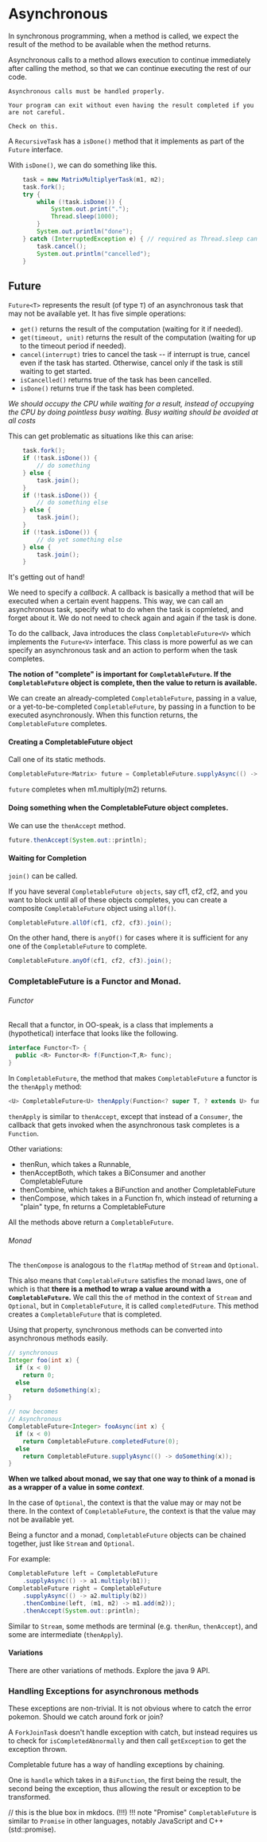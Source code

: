 # Asynchronous

In synchronous programming, when a method is called, we expect the result of the method to be available when the method returns.

Asynchronous calls to a method allows execution to continue immediately after calling the method, so that we can continue executing the rest of our code.

```
Asynchronous calls must be handled properly. 

Your program can exit without even having the result completed if you are not careful. 

Check on this.
```

A `RecursiveTask` has a `isDone()` method that it implements as part of the `Future` interface.

With `isDone()`, we can do something like this.

```java
    task = new MatrixMultiplyerTask(m1, m2);
    task.fork();
    try {
        while (!task.isDone()) {
            System.out.print(".");
            Thread.sleep(1000);
        }
        System.out.println("done");
    } catch (InterruptedException e) { // required as Thread.sleep can throw an interrupted exception.
        task.cancel();
        System.out.println("cancelled");
    }
```

## Future


`Future<T>` represents the result (of type `T`) of an asynchronous task that may not be available yet. It has five simple operations:

* `get()` returns the result of the computation (waiting for it if needed).
* `get(timeout, unit)` returns the result of the computation (waiting for up to the timeout period if needed).
* `cancel(interrupt)` tries to cancel the task -- if interrupt is true, cancel even if the task has started. Otherwise, cancel only if the task is still waiting to get started.
* `isCancelled()` returns true of the task has been cancelled.
* `isDone()` returns true if the task has been completed.

*We should occupy the CPU while waiting for a result, instead of occupying the CPU by doing pointless busy waiting. Busy waiting should be avoided at all costs*

This can get problematic as situations like this can arise:

```java
    task.fork();
    if (!task.isDone()) {
        // do something
    } else {
        task.join();
    }
    if (!task.isDone()) {
        // do something else
    } else {
        task.join();
    }
    if (!task.isDone()) {
        // do yet something else
    } else {
        task.join();
    }
```

It's getting out of hand!

We need to specify a *callback*. A callback is basically a method that will be executed when a certain event happens. This way, we can call an asynchronous task, specify what to do when the task is copmleted, and forget about it. We do not need to check again and again if the task is done.

To do the callback, Java introduces the class `CompletableFuture<V>` which implements the `Future<V>` interface. This class is more powerful as we can specify an asynchronous task and an action to perform when the task completes.

**The notion of "complete" is important for `CompletableFuture`. If the `CompletableFuture` object is complete, then the value to return is available.**

We can create an already-completed `CompletableFuture`, passing in a value, or a yet-to-be-completed `CompletableFuture`, by passing in a function to be executed asynchronously. When this function returns, the `CompletableFuture` completes.

#### Creating a CompletableFuture object
Call one of its static methods.

```java
CompletableFuture<Matrix> future = CompletableFuture.supplyAsync(() -> m1.multiply(m2));
```


`future` completes when m1.multiply(m2) returns.

#### Doing something when the CompletableFuture object completes.
We can use the `thenAccept` method.

```java
future.thenAccept(System.out::println);
```

#### Waiting for Completion
`join()` can be called.

If you have several `CompletableFuture objects`, say cf1, cf2, cf2, and you want to block until all of these objects completes, you can create a composite `CompletableFuture` object using `allOf()`.

```java
CompletableFuture.allOf(cf1, cf2, cf3).join();
```

On the other hand, there is `anyOf()` for cases where it is sufficient for any one of the `CompletableFuture` to complete.

```java
CompletableFuture.anyOf(cf1, cf2, cf3).join();
```

### CompletableFuture is a Functor and Monad.

###### Functor
Recall that a functor, in OO-speak, is a class that implements a (hypothetical) interface that looks like the following.

```java
interface Functor<T> {
  public <R> Functor<R> f(Function<T,R> func);
}
```

In `CompletableFuture`, the method that makes `CompletableFuture` a functor is the `thenApply` method:

```java
<U> CompletableFuture<U> thenApply(Function<? super T, ? extends U> func)
```

`thenApply` is similar to `thenAccept`, except that instead of a `Consumer`, the callback that gets invoked when the asynchronous task completes is a `Function`.

Other variations:
* thenRun, which takes a Runnable,
* thenAcceptBoth, which takes a BiConsumer and another CompletableFuture
* thenCombine, which takes a BiFunction and another CompletableFuture
* thenCompose, which takes in a Function fn, which instead of returning a "plain" type, fn returns a CompletableFuture

All the methods above return a `CompletableFuture`.

###### Monad
The `thenCompose` is analogous to the `flatMap` method of `Stream` and `Optional`.

This also means that `CompletableFuture` satisfies the monad laws, one of which is that **there is a method to wrap a value around with a `CompletableFuture`.** We call this the `of` method in the context of `Stream` and `Optional`, but in `CompletableFuture`, it is called `completedFuture`. This method creates a `CompletableFuture` that is completed.

Using that property, synchronous methods can be converted into asynchronous methods easily.

```java
// synchronous
Integer foo(int x) {
  if (x < 0) 
    return 0;
  else
    return doSomething(x);
}

// now becomes
// Asynchronous
CompletableFuture<Integer> fooAsync(int x) {
  if (x < 0) 
    return CompletableFuture.completedFuture(0);
  else 
    return CompletableFuture.supplyAsync(() -> doSomething(x));
}
```

**When we talked about monad, we say that one way to think of a monad is as a wrapper of a value in some *context***.

In the case of `Optional`, the context is that the value may or may not be there. In the context of `CompletableFuture`, the context is that the value may not be available yet.

Being a functor and a monad, `CompletableFuture` objects can be chained together, just like `Stream` and `Optional`.

For example:

```java
CompletableFuture left = CompletableFuture
    .supplyAsync(() -> a1.multiply(b1));
CompletableFuture right = CompletableFuture
    .supplyAsync(() -> a2.multiply(b2))
    .thenCombine(left, (m1, m2) -> m1.add(m2));
    .thenAccept(System.out::println);
```

Similar to `Stream`, some methods are terminal (e.g. `thenRun`, `thenAccept`), and some are intermediate (`thenApply`).


#### Variations

There are other variations of methods. Explore the java 9 API.

### Handling Exceptions for asynchronous methods
These exceptions are non-trivial. It is not obvious where to catch the error pokemon. Should we catch around fork or join?

A `ForkJoinTask` doesn't handle exception with catch, but instead requires us to check for `isCompletedAbnormally` and then call `getException` to get the exception thrown.

Completable future has a way of handling exceptions by chaining.

One is `handle` which takes in a `BiFunction`, the first being the result, the second being the exception, thus allowing the result or exception to be transformed.

// this is the blue box in mkdocs. (!!!)
!!! note "Promise" `CompletableFuture` is similar to `Promise` in other languages, notably JavaScript and C++(std::promise).
